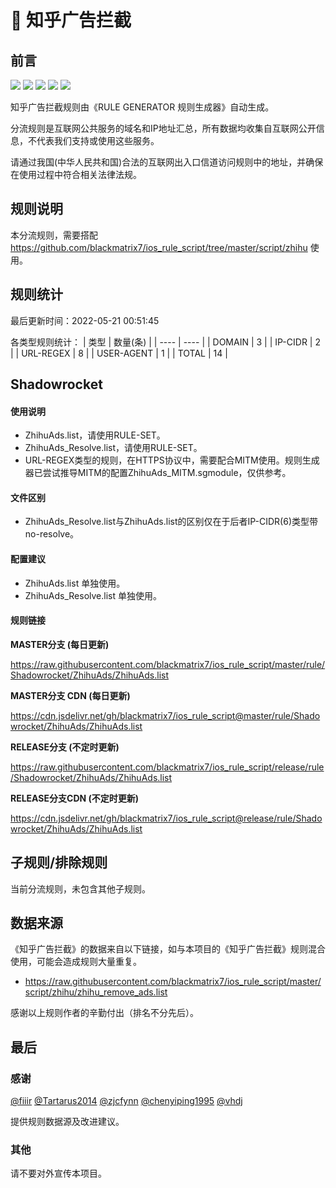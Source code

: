 # 🧸 知乎广告拦截

## 前言

![](https://shields.io/badge/-移除重复规则-ff69b4) ![](https://shields.io/badge/-DOMAIN与DOMAIN--SUFFIX合并-green) ![](https://shields.io/badge/-IP--CIDR(6)合并-blueviolet) ![](https://shields.io/badge/-MITM--HOSTNAME合并-brightgreen) ![](https://shields.io/badge/-正则推导HOSTNAME-033da7) 

知乎广告拦截规则由《RULE GENERATOR 规则生成器》自动生成。

分流规则是互联网公共服务的域名和IP地址汇总，所有数据均收集自互联网公开信息，不代表我们支持或使用这些服务。

请通过我国(中华人民共和国)合法的互联网出入口信道访问规则中的地址，并确保在使用过程中符合相关法律法规。

## 规则说明
本分流规则，需要搭配 https://github.com/blackmatrix7/ios_rule_script/tree/master/script/zhihu 使用。

## 规则统计

最后更新时间：2022-05-21 00:51:45

各类型规则统计：
| 类型 | 数量(条)  | 
| ---- | ----  |
| DOMAIN | 3  | 
| IP-CIDR | 2  | 
| URL-REGEX | 8  | 
| USER-AGENT | 1  | 
| TOTAL | 14  | 


## Shadowrocket 

#### 使用说明
- ZhihuAds.list，请使用RULE-SET。
- ZhihuAds_Resolve.list，请使用RULE-SET。
- URL-REGEX类型的规则，在HTTPS协议中，需要配合MITM使用。规则生成器已尝试推导MITM的配置ZhihuAds_MITM.sgmodule，仅供参考。

#### 文件区别
- ZhihuAds_Resolve.list与ZhihuAds.list的区别仅在于后者IP-CIDR(6)类型带no-resolve。

#### 配置建议
- ZhihuAds.list 单独使用。
- ZhihuAds_Resolve.list 单独使用。

#### 规则链接
**MASTER分支 (每日更新)**

https://raw.githubusercontent.com/blackmatrix7/ios_rule_script/master/rule/Shadowrocket/ZhihuAds/ZhihuAds.list

**MASTER分支 CDN (每日更新)**

https://cdn.jsdelivr.net/gh/blackmatrix7/ios_rule_script@master/rule/Shadowrocket/ZhihuAds/ZhihuAds.list

**RELEASE分支 (不定时更新)**

https://raw.githubusercontent.com/blackmatrix7/ios_rule_script/release/rule/Shadowrocket/ZhihuAds/ZhihuAds.list

**RELEASE分支CDN (不定时更新)**

https://cdn.jsdelivr.net/gh/blackmatrix7/ios_rule_script@release/rule/Shadowrocket/ZhihuAds/ZhihuAds.list

## 子规则/排除规则


当前分流规则，未包含其他子规则。

## 数据来源

《知乎广告拦截》的数据来自以下链接，如与本项目的《知乎广告拦截》规则混合使用，可能会造成规则大量重复。

- https://raw.githubusercontent.com/blackmatrix7/ios_rule_script/master/script/zhihu/zhihu_remove_ads.list


感谢以上规则作者的辛勤付出（排名不分先后）。

## 最后

### 感谢

[@fiiir](https://github.com/fiiir) [@Tartarus2014](https://github.com/Tartarus2014) [@zjcfynn](https://github.com/zjcfynn) [@chenyiping1995](https://github.com/chenyiping1995) [@vhdj](https://github.com/vhdj)

提供规则数据源及改进建议。

### 其他

请不要对外宣传本项目。